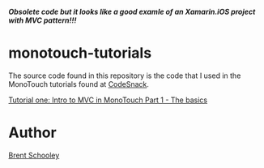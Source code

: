 **_Obsolete code but it looks like a good examle of an Xamarin.iOS project with MVC pattern!!!_**

monotouch-tutorials
============

The source code found in this repository is the code that I used in the MonoTouch tutorials found at [CodeSnack][codesnack].

[Tutorial one: Intro to MVC in MonoTouch Part 1 - The basics][tutorial1]

Author
=====
[Brent Schooley][bsdotcom]

[codesnack]: http://codesnack.com
[bsdotcom]: http://brentschooley.com
[tutorial1]: http://codesnack.com/blog/2012/07/09/mvc-monotouch-tutorial-1/
